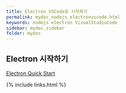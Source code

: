 ```yaml
---
title: Electron VSCode로 시작하기
permalink: mydoc_nodejs_electronvscode.html
keywords: nodejs electron VisualStudioCode
sidebar: mydoc_sidebar
folder: mydoc
---
```


## Electron 시작하기
[Electron Quick Start](https://github.com/electron/electron-quick-start)



{% include links.html %}
